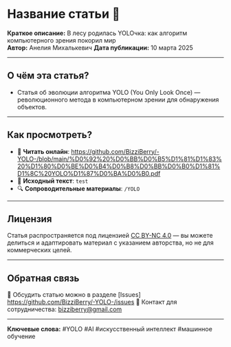 
# Название статьи 📝

**Краткое описание:** В лесу родилась YOLOчка: как алгоритм компьютерного зрения покорил мир  
**Автор:** Анелия Михалькевич
**Дата публикации:** 10 марта 2025 

---

## О чём эта статья?
- Статья об эволюции алгоритма YOLO (You Only Look Once) — революционного метода в компьютерном зрении для обнаружения объектов.

---

## Как просмотреть?
- 📄 **Читать онлайн**: https://github.com/BizziBerry/-YOLO-/blob/main/%D0%92%20%D0%BB%D0%B5%D1%81%D1%83%20%D1%80%D0%BE%D0%B4%D0%B8%D0%BB%D0%B0%D1%81%D1%8C%20YOLO%D1%87%D0%BA%D0%B0.pdf
- 📂 **Исходный текст**: `test`
- 🔍 **Сопроводительные материалы**:  `/YOLO`

---

## Лицензия
Статья распространяется под лицензией [CC BY-NC 4.0](LICENSE) — вы можете делиться и адаптировать материал с указанием авторства, но не для коммерческих целей.

---

## Обратная связь
💬 Обсудить статью можно в разделе [Issues] https://github.com/BizziBerry/-YOLO-/issues
📧 Контакт для сотрудничества: bizziberry@gmail.com

---

**Ключевые слова:** #YOLO #AI #искусственный интеллект #машинное обучение

